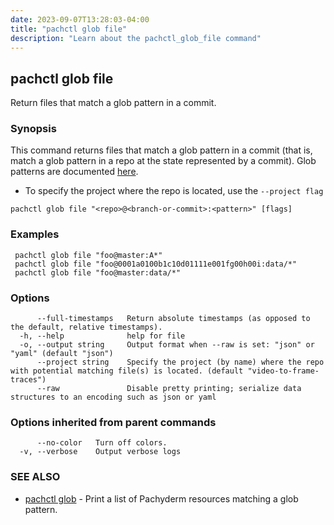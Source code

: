```yaml
---
date: 2023-09-07T13:28:03-04:00
title: "pachctl glob file"
description: "Learn about the pachctl_glob_file command"
---
```


## pachctl glob file

Return files that match a glob pattern in a commit.

### Synopsis

This command returns files that match a glob pattern in a commit (that is, match a glob pattern in a repo at the state represented by a commit). Glob patterns are documented [here](https://golang.org/pkg/path/filepath/#Match). 

- To specify the project where the repo is located, use the `--project flag` 


```
pachctl glob file "<repo>@<branch-or-commit>:<pattern>" [flags]
```

### Examples

```
 pachctl glob file "foo@master:A*"
 pachctl glob file "foo@0001a0100b1c10d01111e001fg00h00i:data/*"
 pachctl glob file "foo@master:data/*"
```

### Options

```
      --full-timestamps   Return absolute timestamps (as opposed to the default, relative timestamps).
  -h, --help              help for file
  -o, --output string     Output format when --raw is set: "json" or "yaml" (default "json")
      --project string    Specify the project (by name) where the repo with potential matching file(s) is located. (default "video-to-frame-traces")
      --raw               Disable pretty printing; serialize data structures to an encoding such as json or yaml
```

### Options inherited from parent commands

```
      --no-color   Turn off colors.
  -v, --verbose    Output verbose logs
```

### SEE ALSO

* [pachctl glob](../pachctl_glob)	 - Print a list of Pachyderm resources matching a glob pattern.

